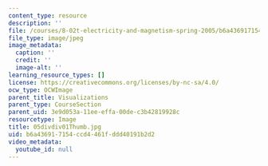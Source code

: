 ```yaml
---
content_type: resource
description: ''
file: /courses/8-02t-electricity-and-magnetism-spring-2005/b6a436917154ccd4461fddd40191b2d2_05divdiv01Thumb.jpg
file_type: image/jpeg
image_metadata:
  caption: ''
  credit: ''
  image-alt: ''
learning_resource_types: []
license: https://creativecommons.org/licenses/by-nc-sa/4.0/
ocw_type: OCWImage
parent_title: Visualizations
parent_type: CourseSection
parent_uid: 3e9d053a-11ee-effa-00de-c3b42819928c
resourcetype: Image
title: 05divdiv01Thumb.jpg
uid: b6a43691-7154-ccd4-461f-ddd40191b2d2
video_metadata:
  youtube_id: null
---
```

